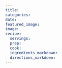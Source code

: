 ```yaml
---
title:
categories:
date:
featured_image:
image:
recipe:
  servings:
  prep:
  cook:
  ingredients_markdown:
  directions_markdown:
---
```

